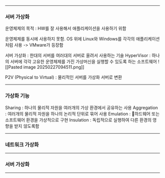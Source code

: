 
---
### 서버 가상화

운영체제의 목적 : HW를 잘 사용해서 애플리케이션을 사용하기 위함

운영체제를 동시에 사용하지 못함.
OS 위에 Linux와 Windows를 각각의 애플리케이션처럼 사용
-> VMware가 등장함

서버 가상화 : 한대의 서버를 여러대의 서버로 올려서 사용하는 기술
HyperVisor : 하나의 서버에 각각 고유한 운영체제를 가진 가상머신을 실행할 수 있도록 하는 소프트웨어
![[Pasted image 20250227094511.png]]

P2V (Physical to Virtual) : 물리적인 서버를 가상화 서버로 변환

---
### 가상화 기능

Sharing : 하나의 물리적 자원을 여러개의 가상 환경에서 공유하는 사용
Aggregation : 여러개의 물리적 자원을 하나의 논리적 단위로 묶어 사용
Emulation : 하드웨어 또는 소프트웨어 환경을 가상적으로 구현
Insulation : 독립적으로 실행하여 다른 환경의 영향을 받지 않도록함

---
### 네트워크 가상화

---
### 서버 가상화

---
